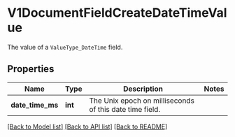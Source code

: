 # V1DocumentFieldCreateDateTimeValue

The value of a `ValueType_DateTime` field.
## Properties
Name | Type | Description | Notes
------------ | ------------- | ------------- | -------------
**date_time_ms** | **int** | The Unix epoch on milliseconds of this date time field. | 

[[Back to Model list]](../README.md#documentation-for-models) [[Back to API list]](../README.md#documentation-for-api-endpoints) [[Back to README]](../README.md)


